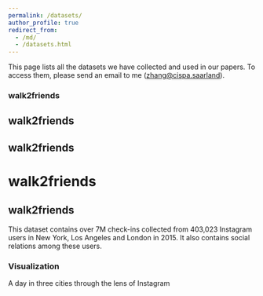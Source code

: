 ```yaml
---
permalink: /datasets/
author_profile: true
redirect_from: 
  - /md/
  - /datasets.html
---
```

This page lists all the datasets we have collected and used in our papers. To access them, please send an email to me (zhang@cispa.saarland).



### walk2friends
walk2friends
------
## walk2friends
# walk2friends
walk2friends
----------------------

This dataset contains over 7M check-ins collected from 403,023 Instagram users in New York, Los Angeles and London in 2015. It also contains social relations among these users.

### Visualization

A day in three cities through the lens of Instagram
